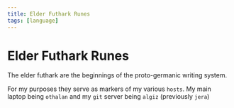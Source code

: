 ```yaml
---
title: Elder Futhark Runes
tags: [language]
---
```


# Elder Futhark Runes

The elder futhark are the beginnings of the proto-germanic writing system.

For my purposes they serve as markers of my various `hosts`.
My main laptop being `othalan` and my `git` server being `algiz` (previously `jera`)


